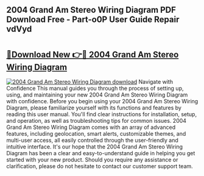 ## 2004 Grand Am Stereo Wiring Diagram PDF Download Free - Part-o0P User Guide Repair vdVyd

# <h2><a href="http://dfqtdhq.blite.top/?on=2004+Grand+Am+Stereo+Wiring+Diagram">🔗Download New 👉🔴 2004 Grand Am Stereo Wiring Diagram</a></h2>

[![2004 Grand Am Stereo Wiring Diagram download](https://i.imgur.com/lujVjoI.png)](http://dfqtdhq.blite.top/?on=2004+Grand+Am+Stereo+Wiring+Diagram)
Navigate with Confidence This manual guides you through the process of setting up, using, and maintaining your new 2004 Grand Am Stereo Wiring Diagram with confidence. Before you begin using your 2004 Grand Am Stereo Wiring Diagram, please familiarize yourself with its functions and features by reading this user manual. You'll find clear instructions for installation, setup, and operation, as well as troubleshooting tips for common issues. 2004 Grand Am Stereo Wiring Diagram comes with an array of advanced features, including geolocation, smart alerts, customizable themes, and multi-user access, all easily controlled through the user-friendly and intuitive interface. It's our hope that the 2004 Grand Am Stereo Wiring Diagram has been a clear and easy-to-understand guide in helping you get started with your new product. Should you require any assistance or clarification, please do not hesitate to contact our customer support team.
